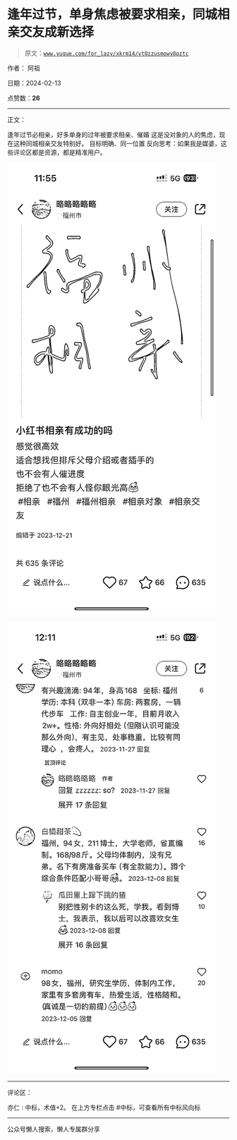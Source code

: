 # 逢年过节，单身焦虑被要求相亲，同城相亲交友成新选择

> 原文：[`www.yuque.com/for_lazy/xkrm14/vt0zzusmowy8pztc`](https://www.yuque.com/for_lazy/xkrm14/vt0zzusmowy8pztc)

作者： 阿祖

日期：2024-02-13

点赞数：**26**

* * *

正文：

逢年过节必相亲，好多单身的过年被要求相亲、催婚 这是没对象的人的焦虑，现在这种同城相亲交友特别好。 目标明确、同一位置
反向思考：如果我是媒婆，这些评论区都是资源，都是精准用户。

![](img/e2a3b1da02f00dac688e878a49f4a70b.png)

![](img/2cb0a7f338ba2275dc0fa1a1d7fef3e6.png)

* * *

评论区：

亦仁 : 中标，术值+2。 在上方专栏点击 #中标，可查看所有中标风向标

* * *

公众号懒人搜索，懒人专属群分享